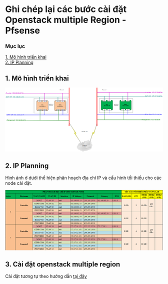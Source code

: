 # Ghi chép lại các bước cài đặt Openstack multiple Region - Pfsense


### Mục lục

[1. Mô hình triển khai](#mohinh)<br>
[2. IP Planning](#planning)<br>



<a name="mohinh"></a>
## 1. Mô hình triển khai

![](../images/img-multupe-region-pfsense/topo-multipe-region-pfsense.png)

<a name="planning"></a>
## 2. IP Planning

Hình ảnh ở dưới thể hiện phân hoạch địa chỉ IP và cấu hình tối thiểu cho các node cài đặt.

![](../images/img-multupe-region-pfsense/Screenshot_146.png)

## 3. Cài đặt openstack multiple region 

Cài đặt tương tự theo hướng dẫn [tại đây](https://github.com/domanhduy/ghichep/blob/master/DuyDM/Openstack/install-openstack/docs/multipe-region.md)

